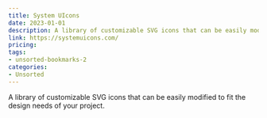 ```yaml
---
title: System UIcons
date: 2023-01-01
description: A library of customizable SVG icons that can be easily modified to fit the design needs of your project.
link: https://systemuicons.com/
pricing: 
tags: 
- unsorted-bookmarks-2 
categories: 
- Unsorted 
---
```


A library of customizable SVG icons that can be easily modified to fit the design needs of your project.